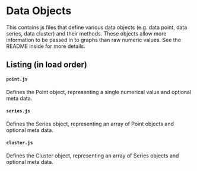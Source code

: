 # Data Objects

This contains js files that define various data objects (e.g. data point, data
series, data cluster) and their methods. These objects allow more information to
be passed in to graphs than raw numeric values. See the README inside for more
details.


## Listing (in load order)

#### `point.js`
Defines the Point object, representing a single numerical value and optional meta data.

#### `series.js`
Defines the Series object, representing an array of Point objects and optional meta data.

#### `cluster.js`
Defines the Cluster object, representing an array of Series objects and optional meta data.
